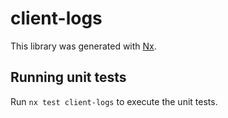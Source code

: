 # client-logs

This library was generated with [Nx](https://nx.dev).

## Running unit tests

Run `nx test client-logs` to execute the unit tests.
